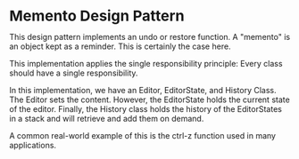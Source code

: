 <p><span style="font-size: 26px;"><strong>Memento Design Pattern</strong></span></p>
<p>This design pattern implements an undo or restore function. A &quot;memento&quot; is an object kept as a reminder. This is certainly the case here.</p>
<p>This implementation applies the single responsibility principle: Every class should have a single responsibility.&nbsp;</p>
<p>In this implementation, we have an Editor, EditorState, and History Class. The Editor sets the content. However, the EditorState holds the current state of the editor. Finally, the History class holds the history of the EditorStates in a stack and will retrieve and add them on demand.</p>
<p>A common real-world example of this is the ctrl-z function used in many applications.</p>
